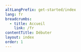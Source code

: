 ```yaml
---
altLangPrefix: get-started/index
lang: fr
breadcrumbs:
  - title: Accueil
    link: /fr
contentTitle: Débuter
layout: index
order: 1
---
```


